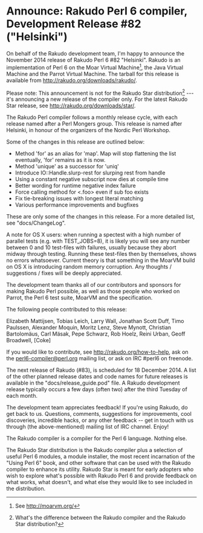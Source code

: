 # Announce: Rakudo Perl 6 compiler, Development Release #82 ("Helsinki")

On behalf of the Rakudo development team, I'm happy to announce the
November 2014 release of Rakudo Perl 6 #82 "Helsinki". Rakudo is an
implementation of Perl 6 on the Moar Virtual Machine[^1], the Java Virtual
Machine and the Parrot Virtual Machine. The tarball for this release
is available from <http://rakudo.org/downloads/rakudo/>.

Please note: This announcement is not for the Rakudo Star
distribution[^2] --- it's announcing a new release of the compiler
only. For the latest Rakudo Star release, see
<http://rakudo.org/downloads/star/>.

The Rakudo Perl compiler follows a monthly release cycle, with each
release named after a Perl Mongers group. This release is named after
Helsinki, in honour of the organizers of the Nordic Perl Workshop.

Some of the changes in this release are outlined below:

- Method 'for' as an alias for 'map'. Map will stop flattening the list eventually, 'for' remains as it is now.
- Method 'unique' as a successor for 'uniq'
- Introduce IO::Handle.slurp-rest for slurping rest from handle
- Using a constant negative subscript now dies at compile time
- Better wording for runtime negative index failure
- Force calling method for <.foo> even if sub foo exists
- Fix tie-breaking issues with longest literal matching
- Various performance improvements and bugfixes

These are only some of the changes in this release. For a more
detailed list, see "docs/ChangeLog".

A note for OS X users: when running a spectest with a high number of parallel
tests (e.g. with TEST_JOBS=8), it is likely you will see any number between
0 and 10 test-files with failures, usually because they abort midway through
testing.  Running these test-files then by themselves, shows no errors
whatsoever.  Current theory is that something in the MoarVM build on OS X is
introducing random memory corruption.  Any thoughts / suggestions / fixes will
be deeply appreciated.

The development team thanks all of our contributors and sponsors for
making Rakudo Perl possible, as well as those people who worked on
Parrot, the Perl 6 test suite, MoarVM and the specification.

The following people contributed to this release:

Elizabeth Mattijsen, Tobias Leich, Larry Wall, Jonathan Scott Duff,
Timo Paulssen, Alexander Moquin, Moritz Lenz, Steve Mynott,
Christian Bartolomäus, Carl Mäsak, Pepe Schwarz, Rob Hoelz, Reini Urban,
Geoff Broadwell, [Coke]

If you would like to contribute, see <http://rakudo.org/how-to-help>,
ask on the <perl6-compiler@perl.org> mailing list, or ask on IRC
\#perl6 on freenode.

The next release of Rakudo (#83), is scheduled for 18 December 2014.
A list of the other planned release dates and code names for future
releases is available in the "docs/release_guide.pod" file. A Rakudo
development release typically occurs a few days (often two) after the
third Tuesday of each month.

The development team appreciates feedback! If you're using Rakudo, do
get back to us. Questions, comments, suggestions for improvements, cool
discoveries, incredible hacks, or any other feedback -- get in touch with
us through (the above-mentioned) mailing list of IRC channel. Enjoy!

[^1]: See <http://moarvm.org/>

[^2]: What's the difference between the Rakudo compiler and the Rakudo
Star distribution?

The Rakudo compiler is a compiler for the Perl 6 language.
Nothing else.

The Rakudo Star distribution is the Rakudo compiler plus a selection
of useful Perl 6 modules, a module installer, the most recent
incarnation of the "Using Perl 6" book, and other software that can
be used with the Rakudo compiler to enhance its utility.  Rakudo Star
is meant for early adopters who wish to explore what's possible with
Rakudo Perl 6 and provide feedback on what works, what doesn't, and
what else they would like to see included in the distribution.
